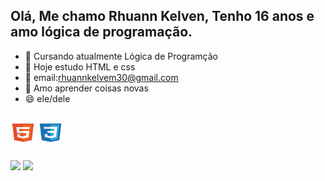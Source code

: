 ## Olá, Me chamo Rhuann Kelven, Tenho 16 anos e amo lógica de programação. 

- 🔭 Cursando atualmente Lógica de Programção
- 🌱 Hoje estudo HTML e css 
- 💬 email:rhuannkelvem30@gmail.com
- 👝 Amo aprender coisas novas
- 😄 ele/dele

<div style="display: inline_block"><br>
  <img align="center" alt="Rhuann-HTML" height="30" width="40" src="https://raw.githubusercontent.com/devicons/devicon/master/icons/html5/html5-original.svg">
  <img align="center" alt="Rhuann-CSS" height="30" width="40" src="https://raw.githubusercontent.com/devicons/devicon/master/icons/css3/css3-original.svg">
</div>
  
  ##
 
<div> 
   <a href="https://instagram.com/rhuarlz" target="_blank"><img src="https://img.shields.io/badge/-Instagran-%23E4405F?style=for-the-badge&logo=instagram&logoColor=white" target="_blank"></a>
  <a href = "mailto:rhuannkelvem30@gmail.com"><img src="https://img.shields.io/badge/-Gmail-%23333?style=for-the-badge&logo=gmail&logoColor=white" target="_blank"></a>

</div>

